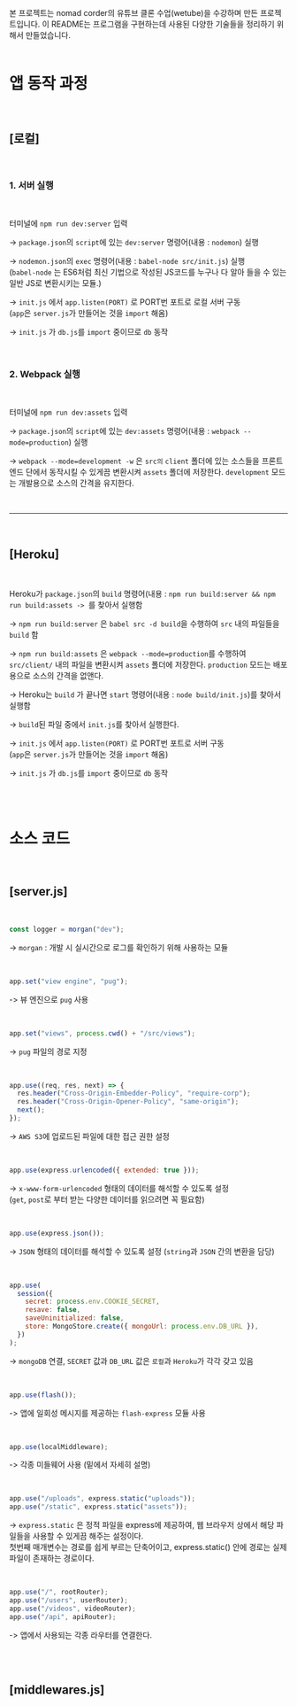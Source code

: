 본 프로젝트는 nomad corder의 유튜브 클론 수업(wetube)을 수강하며 만든 프로젝트입니다.
이 README는 프로그램을 구현하는데 사용된 다양한 기술들을 정리하기 위해서 만들었습니다.
<br>
<br>

# 앱 동작 과정

<br>

## [로컬]

<br>

### 1. 서버 실행

<br>

터미널에 `npm run dev:server` 입력

-> `package.json`의 `script`에 있는 `dev:server` 명령어(내용 : `nodemon`) 실행

-> `nodemon.json`의 `exec` 명령어(내용 : `babel-node src/init.js`) 실행   
(`babel-node` 는 ES6처럼 최신 기법으로 작성된 JS코드를 누구나 다 알아 들을 수 있는 일반 JS로 변환시키는 모듈.)

-> `init.js` 에서 `app.listen(PORT)` 로 PORT번 포트로 로컬 서버 구동   
(`app`은 `server.js`가 만들어논 것을 ``import`` 해옴)

-> `init.js` 가 `db.js`를 `import` 중이므로 `db` 동작

<br>

### 2. Webpack 실행

<br>

터미널에 `npm run dev:assets` 입력

-> `package.json`의 `script`에 있는 `dev:assets` 명령어(내용 : `webpack --mode=production`) 실행   

-> `webpack --mode=development -w` 은 `src의` `client` 폴더에 있는 소스들을 프론트엔드 단에서 동작시킬 수 있게끔 변환시켜 `assets` 폴더에 저장한다. `development` 모드는 개발용으로 소스의 간격을 유지한다.

<br>

---

<br>

## [Heroku]

<br>

Heroku가 `package.json`의 `build` 명령어(내용 : `npm run build:server && npm run build:assets -> `를 찾아서 실행함

-> `npm run build:server` 은 `babel src -d build`을 수행하여 `src` 내의 파일들을 `build` 함

-> `npm run build:assets` 은 `webpack --mode=production`를 수행하여 `src/client/` 내의 파일을 변환시켜 `assets` 폴더에 저장한다. `production` 모드는 배포용으로 소스의 간격을 없앤다.

-> Heroku는 `build` 가 끝나면 `start` 명령어(내용 : `node build/init.js`)를 찾아서 실행함

-> `build`된 파일 중에서 `init.js`를 찾아서 실행한다.

-> `init.js` 에서 `app.listen(PORT)` 로 PORT번 포트로 서버 구동   
(`app`은 `server.js`가 만들어논 것을 ``import`` 해옴)

-> `init.js` 가 `db.js`를 `import` 중이므로 `db` 동작

<br>
<br>

# 소스 코드

<br>

## [server.js]

<br>

```js
const logger = morgan("dev");
```
-> `morgan` : 개발 시 실시간으로 로그를 확인하기 위해 사용하는 모듈

<br>

```js
app.set("view engine", "pug");
```
-> 뷰 엔진으로 `pug` 사용

<br>

```js
app.set("views", process.cwd() + "/src/views");
```
-> `pug` 파일의 경로 지정

<br>

```js
app.use((req, res, next) => {
  res.header("Cross-Origin-Embedder-Policy", "require-corp");
  res.header("Cross-Origin-Opener-Policy", "same-origin");
  next();
});
```
-> `AWS S3`에 업로드된 파일에 대한 접근 권한 설정

<br>

```js
app.use(express.urlencoded({ extended: true }));
```
-> `x-www-form-urlencoded` 형태의 데이터를 해석할 수 있도록 설정   
(`get`, `post`로 부터 받는 다양한 데이터를 읽으려면 꼭 필요함)

<br>

```js
app.use(express.json());
```
-> `JSON` 형태의 데이터를 해석할 수 있도록 설정
(`string`과 `JSON` 간의 변환을 담당)

<br>

```js
app.use(
  session({
    secret: process.env.COOKIE_SECRET,
    resave: false,
    saveUninitialized: false,
    store: MongoStore.create({ mongoUrl: process.env.DB_URL }),
  })
);
```
-> `mongoDB` 연결, `SECRET` 값과 `DB_URL` 값은 `로컬`과 `Heroku`가 각각 갖고 있음

<br>

```js
app.use(flash());
```
-> 앱에 일회성 메시지를 제공하는 `flash-express` 모듈 사용

<br>

```js
app.use(localMiddleware);
```
-> 각종 미들웨어 사용 (밑에서 자세히 설명)

<br>

```js
app.use("/uploads", express.static("uploads"));
app.use("/static", express.static("assets"));
```
-> `express.static` 은 정적 파일을 express에 제공하여, 웹 브라우저 상에서 해당 파일들을 사용할 수 있게끔 해주는 설정이다.   
첫번째 매개변수는 경로를 쉽게 부르는 단축어이고, express.static() 안에 경로는 실제 파일이 존재하는 경로이다.

<br>

```js
app.use("/", rootRouter);
app.use("/users", userRouter);
app.use("/videos", videoRouter);
app.use("/api", apiRouter);
```
-> 앱에서 사용되는 각종 라우터를 연결한다.

<br>
<br>

## [middlewares.js]
